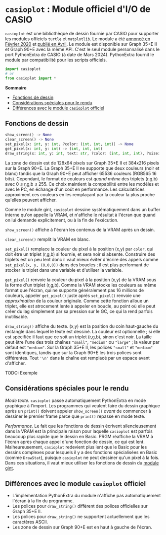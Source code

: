 # `casioplot` : Module officiel d'I/O de CASIO

`casioplot` est une bibliothèque de dessin fournie par CASIO pour supporter les modules officiels `turtle` et `matplotlib`. Le module a été [annoncé en Février 2020](https://www.planet-casio.com/Fr/forums/topic16154-1-modules-graphiques-python-en-avril-matplotlib-et-turtle.html) et [publié en Avril](https://www.planet-casio.com/Fr/forums/topic16243-1-rendu-graphique-en-python-partie-1-decouverte-de-matplotlib-et-turtle.html). Le module est disponible sur Graph 35+E II et Graph 90+E avec la même API. C'est le seul module personnalisé dans le port PythonExtra de CASIO (à date de Mars 2024). PythonExtra fournit le module par compatibilité pour les scripts officiels.

```py
import casioplot
# or
from casioplot import *
```

**Sommaire**
- [Fonctions de dessin](#fonctions-de-dessin)
- [Considérations spéciales pour le rendu](#considérations-spéciales-pour-le-rendu)
- [Différences avec le module `casioplot` officiel](#différences-avec-le-module-casioplot-officiel)

## Fonctions de dessin

```py
show_screen() -> None
clear_screen() -> None
set_pixel(x: int, y: int, ?color: (int, int, int)) -> None
get_pixel(x: int, y: int) -> (int, int, int)
draw_string(x: int, y: int, text: str, ?color: (int, int, int), ?size: str) -> None
```

La zone de dessin est de 128x64 pixels sur Graph 35+E II et 384x216 pixels sur la Graph 90+E. La Graph 35+E II ne supporte que deux couleurs (noir et blanc) tandis que la Graph 90+E peut afficher 65536 couleurs (RGB565 16 bits). Cependant, le format de couleurs est _quand même_ des triplets (r,g,b) avec 0 ≤ r,g,b ≤ 255. Ce choix maintient la compabilité entre les modèles et avec le PC, en échange d'un coût en performance. Les calculatrices approximent ces couleurs en les remplaçant par la couleur la plus proche qu'elles peuvent afficher.

Comme le module gint, `casioplot` dessine systématiquement dans un buffer interne qu'on appelle la VRAM, et n'affiche le résultat à l'écran que quand on lui demande explicitement, ou à la fin de l'exécution.

`show_screen()` affiche à l'écran les contenus de la VRAM après un dessin.

`clear_screen()` remplit la VRAM en blanc.

`set_pixel()` remplace la couleur du pixel à la position (x,y) par `color`, qui doit être un triplet (r,g,b) si fournie, et sera noir si absente. Construire des triplets est un peu lent donc il vaut mieux éviter d'écrire des appels comme `set_pixel(x, y, (0,0,0))` dans des boucles ; il est plus performant de stocker le triplet dans une variable et d'utiliser la variable.

`get_pixel()` renvoie la couleur du pixel à la position (x,y) de la VRAM sous la forme d'un triplet (r,g,b). Comme la VRAM stocke les couleurs au même format que l'écran, qui ne supporte généralement pas 16 millions de couleurs, appeler `get_pixel()` juste après `set_pixel()` renvoie une _approximation_ de la couleur originale. Comme cette fonction alloue un triplet, elle est atrocement lente à appeler en boucle, au point où elle peut créer du lag simplement par sa pression sur le GC, ce qui la rend parfois inutilisable.

`draw_string()` affiche du texte. (x,y) est la position du coin haut-gauche du rectangle dans lequel le texte est dessiné. La couleur est optionnelle ; si elle est spécifiée il faut que ce soit un triplet (r,g,b), sinon c'est noir. La taille peut être l'une des trois chaînes `"small"`, `"medium"` ou `"large"` ; la valeur par défaut est `"medium"`. Sur la Graph 35+E II, les polices `"small"` et `"medium"` sont identiques, tandis que sur la Graph 90+E les trois polices sont différentes. Tout `'\n'` dans la chaîne est remplacé par un espace avant d'afficher.

TODO: Exemple

## Considérations spéciales pour le rendu

_Mode texte._ `casioplot` passe automatiquement PythonExtra en mode graphique à l'import. Les programmes qui veulent faire du dessin graphique après un `print()` doivent appeler `show_screen()` _avant_ de commencer à dessiner le premier frame parce que `print()` repasse en mode texte.

_Performance._ Le fait que les fonctions de dessin écrivent silencieusement dans la VRAM est la principale raison pour laquelle `casioplot` est parfois beaucoup plus rapide que le dessin en Basic. PRGM réaffiche la VRAM à l'écran après chaque appel d'une fonction de dessin, ce qui est lent. Malheureusement, `casioplot` redevient plus lent que le Basic pour les dessins complexes pour lesquels il y a des fonctions spécialisées en Basic (comme `DrawStat`), puisque `casioplot` ne peut dessiner qu'un pixel à la fois. Dans ces situations, il vaut mieux utiliser les fonctions de dessin du [module gint](modgint-fr.md).

## Différences avec le module `casioplot` officiel

- L'implémentation PythonExtra du module n'affiche pas automatiquement l'écran à la fin du programme.
- Les polices pour `draw_string()` diffèrent des polices officielles sur Graph 35+E II.
- Les polices pour `draw_string()` ne supportent actuellement que les caractères ASCII.
- Les zone de dessin sur Graph 90+E est en haut à gauche de l'écran.
